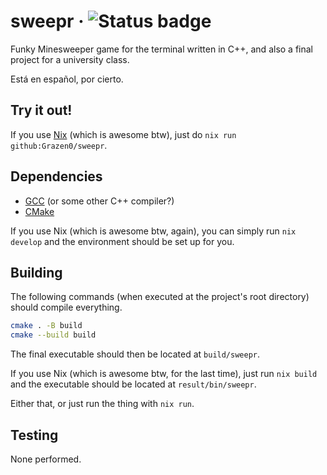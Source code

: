# sweepr &middot; ![Status badge](https://github.com/Grazen0/sweepr/actions/workflows/build.yml/badge.svg)

Funky Minesweeper game for the terminal written in C++, and also a final project for a university class.

Está en español, por cierto.

## Try it out!

If you use [Nix](https://nixos.org/) (which is awesome btw), just do `nix run github:Grazen0/sweepr`.

## Dependencies

- [GCC](https://gcc.gnu.org/) (or some other C++ compiler?)
- [CMake](https://cmake.org/)

If you use Nix (which is awesome btw, again), you can simply run `nix develop` and the environment should be set up for you.

## Building

The following commands (when executed at the project's root directory) should compile everything.

```sh
cmake . -B build
cmake --build build
```

The final executable should then be located at `build/sweepr`.

If you use Nix (which is awesome btw, for the last time), just run `nix build` and the executable should be located at `result/bin/sweepr`.

Either that, or just run the thing with `nix run`.

## Testing

None performed.
